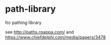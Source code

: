 # path-library
frc pathing library

see http://paths.rpappa.com/ and https://www.chiefdelphi.com/media/papers/3478
